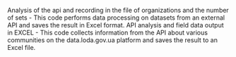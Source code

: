 Analysis of the api and recording in the file of organizations and the number of sets - This code performs data processing on datasets from an external API and saves the result in Excel format.
API analysis and field data output in EXCEL - This code collects information from the API about various communities on the data.loda.gov.ua platform and saves the result to an Excel file.
